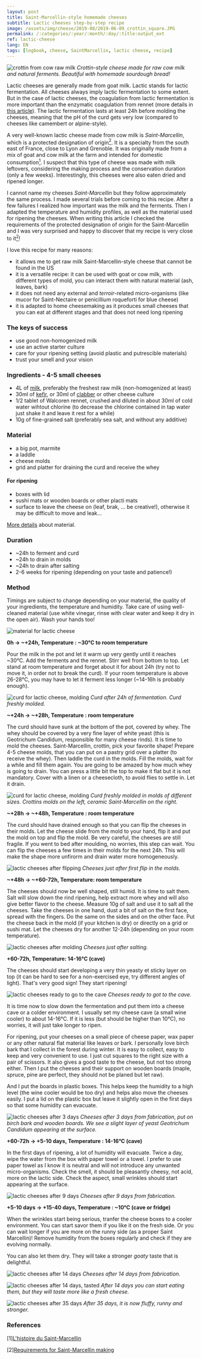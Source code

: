 ```yaml
---
layout: post
title: Saint-Marcellin-style homemade cheeses 
subtitle: Lactic cheeses step-by-step recipe
image: /assets/img/cheese/2019-08/2019-06-09_crottin_square.JPG
permalink: /:categories/:year/:month/:day/:title:output_ext
ref: lactic-cheese
lang: EN
tags: [logbook, cheese, SaintMarcellin, lactic cheese, recipe]
---
```


![crottin from cow raw milk]({{site.baseurl}}/assets/img/cheese/2019-08/2019-06-09_crottin-bread-homemade.JPG)
*Crottin-style cheese made for raw cow milk and natural ferments. Beautiful with homemade sourdough bread!*

<!--excerpt.start-->
Lactic cheeses are generally made from goat milk. Lactic stands for lactic fermentation. 
All cheeses always imply lactic fermentation to some extent. 
But in the case of lactic cheeses, the coagulation from lactic fermentation is more important than the enzymatic coagulation from rennet
(more details in [this article]({{site.baseurl}}/2019/05/01/milk-coagulation.html)).
The lactic fermentation lasts at least 24h before molding the cheeses, meaning that the pH of the curd gets very low (compared to cheeses like camembert or alpine-style).
<!--excerpt.end-->

A very well-known lactic cheese made from cow milk is *Saint-Marcellin*, which is a protected designation of origin[<sup>2</sup>](#2). 
It is a specialty from the south east of France, close to Lyon and Grenoble.
It was originally made from a mix of goat and cow milk at the farm and intended for domestic consumption[<sup>1</sup>](#1).
I suspect that this type of cheese was made with milk leftovers, considering the making process and the conservation duration (only a few weeks).
Interestingly, this cheeses were also eaten dried and ripened longer.

I cannot name my cheeses *Saint-Marcellin* but they follow approximately the same process.
I made several trials before coming to this recipe. After a few failures I realized how important was the milk and the ferments.
Then I adapted the temperature and humidity profiles, as well as the material used for ripening the cheeses.
When writing this article I checked the requirements of the protected designation of origin for the Saint-Marcellin and I was very surprised
and happy to discover that my recipe is very close to it[<sup>2</sup>](#2)!

I love this recipe for many reasons:
- it allows me to get raw milk Saint-Marcellin-style cheese that cannot be found in the US
- it is a versatile recipe: it can be used with goat or cow milk, with different types of mold, you can interact them with natural material (ash, leaves, bark)
- it does not need any external and *terroir*-related micro-organisms (like mucor for Saint-Nectaire or penicillium roqueforti for blue cheese)
- it is adapted to home cheesemaking as it produces small cheeses that you can eat at different stages and that does not need long ripening

### The keys of success

- use good non-homogenized milk
- use an active starter culture
- care for your ripening setting (avoid plastic and putrescible materials)
- trust your smell and your vision


### Ingredients - 4-5 small cheeses

- 4L of [milk]({{site.baseurl}}/2019/03/02/raw-milk.html), preferably the freshest raw milk (non-homogenized at least)
- 30ml of [kefir]({{site.baseurl}}/2019/05/22/starter-cultures.html), or 30ml of [clabber]({{site.baseurl}}/2019/06/14/make-your-own-clabber.html) or other cheese culture
- 1/2 tablet of Walcoren rennet, crushed and diluted in about 30ml of cold water wihtout chlorine (to decrease the chlorine contained in tap water just shake it and leave it rest for a while)
- 10g of fine-grained salt (preferably sea salt, and without any additive)

### Material

- a big pot, marmite
- a laddle
- cheese molds
- grid and platter for draining the curd and receive the whey

#### For ripening
- boxes with lid
- sushi mats or wooden boards or other placti mats
- surface to leave the cheese on (leaf, brak, ... be creative!), otherwise it may be difficult to move and leak...

[More details]({{site.baseurl}}/2019/03/04/starter-kit.html) about material.

### Duration

- ~24h to ferment and curd
- ~24h to drain in molds
- ~24h to drain after salting
- 2-6 weeks for ripening (depending on your taste and patience!)

### Method

Timings are subject to change depending on your material, the quality of your ingredients, the temperature and humidity.
Take care of using well-cleaned material (use white vinegar, rinse with clear water and keep it dry in the open air). Wash your hands too!

![material for lactic cheese]({{site.baseurl}}/assets/img/cheese/2019-08/2019-07-13_start-lactic.JPG)

**0h -> ~+24h, Temperature : ~30°C to room temperature**

Pour the milk in the pot and let it warm up very gently until it reaches ~30°C.
Add the ferments and the rennet. Stirr well from bottom to top. 
Let stand at room temperature and forget about it for about 24h (try not to move it, in order not to break the curd).
If your room temperature is above 26-28°C, you may have to let it ferment less longer (~14-16h is probably enough).

![curd for lactic cheese, molding]({{site.baseurl}}/assets/img/cheese/2019-08/lactic-cheese_curd_laddle.jpg)
*Curd after 24h of fermentation. Curd freshly molded.*

**~+24h -> ~+28h, Temperature : room temperature**

The curd should have sunk at the bottom of the pot, covered by whey. 
The whey should be covered by a very fine layer of white yeast (this is Geotrichum Candidum, responsible for many cheese rinds).
It is time to mold the cheeses. Saint-Marcellin, crottin, pick your favorite shape!
Prepare 4-5 cheese molds, that you can put on a pastry grid over a platter (to receive the whey).
Then laddle the curd in the molds. Fill the molds, wait for a while and fill them again. 
You are going to be amazed by how much whey is going to drain. You can press a little bit the top to make it flat but it is not mandatory.
Cover with a linen or a cheesecloth, to avoid flies to settle in. Let it drain. 

![curd for lactic cheese, molding]({{site.baseurl}}/assets/img/cheese/2019-08/2019-07-13_laddle.JPG)
*Curd freshly molded in molds of different sizes. Crottins molds on the left, ceramic Saint-Marcellin on the right.*


**~+28h -> ~+48h, Temperature : room temperature**

The curd should have drained enough so that you can flip the cheeses in their molds. 
Let the cheese slide from the mold to your hand, flip it and put the mold on top and flip the mold.
Be very careful, the cheeses are still fragile. 
If you went to bed after moulding, no worries, this step can wait.
You can flip the cheeses a few times in their molds for the next 24h. This will make the shape more unfirorm and drain water more homogeneously.

![lactic cheeses after flipping]({{site.baseurl}}/assets/img/cheese/2019-08/2019-07-13_flipped.JPG)
*Cheeses just after first flip in the molds.*

**~+48h -> ~+60-72h, Temperature: room temperature**

The cheeses should now be well shaped, still humid. It is time to salt them. 
Salt will slow down the rind ripening, help extract more whey and will also give better flavor to the cheese.
Measure 10g of salt and use it to salt all the cheeses. Take the cheeses in one hand, dust a bit of salt on the first face, spread with the fingers. 
Do the same on the sides and on the other face. Put the cheese back in the mold (if your kitchen is dry) or directly on a grid or sushi mat.
Let the cheeses dry for another 12-24h (depending on your room temperature).

![lactic cheeses after molding]({{site.baseurl}}/assets/img/cheese/2019-08/2019-07-13_salted.JPG)
*Cheeses just after salting.*

**+60-72h, Temperature: 14-16°C (cave)**

The cheeses should start developing a very thin yeasty et sticky layer on top (it can be hard to see for a non-exercised eye, try different angles of light). 
That's very good sign! They start ripening!

![lactic cheeses ready to go to the cave]({{site.baseurl}}/assets/img/cheese/2019-08/2019-07-13_salt.JPG)
*Cheeses ready to got to the cave.*

It is time now to slow down the fermentation and put them into a cheese cave or a colder environment.
I usually set my cheese cave (a small wine cooler) to about 14-16°C. If it is less (but should be higher than 10°C), no worries, it will just take longer to ripen.

For ripening, put your cheeses on a small piece of cheese paper, wax paper or any other natural flat material like leaves or bark.
I personally love birch bark that I collect in the forest during winter. It is easy to collect, easy to keep and very convenient to use.
I just cut squares to the right size with a pair of scissors. It also gives a good taste to the cheese, but not too strong either.
Then I put the cheeses and their support on wooden boards (maple, spruce, pine are perfect, they should not be planed but let raw).

And I put the boards in plastic boxes. This helps keep the humidity to a high level (the wine cooler would be too dry) and helps also move the cheeses easily.
I put a lid on the plastic box but leave it slightly open in the first days so that some humidity can evacuate.

![lactic cheeses after 3 days]({{site.baseurl}}/assets/img/cheese/2019-08/2019-07-13_after-3days.JPG)
*Cheeses after 3 days from fabrication, put on birch bark and wooden boards. We see a slight layer of yeast Geotrichum Candidum appearing at the surface.*

**+60-72h -> +5-10 days, Temperature : 14-16°C (cave)**

In the first days of ripening, a lot of humidity will evacuate. Twice a day, wipe the water from the box with paper towel or a towel.
I prefer to use paper towel as I know it is neutral and will not introduce any unwanted micro-organisms.
Check the smell, it should be pleasantly cheesy, not acid, more on the lactic side. Check the aspect, small wrinkles should start appearing at the surface.

![lactic cheeses after 9 days]({{site.baseurl}}/assets/img/cheese/2019-08/2019-07-13_after-9days.JPG)
*Cheeses after 9 days from fabrication.*

**+5-10 days -> +15-40 days, Temperature : ~10°C (cave or fridge)**

When the wrinkles start being serious, tranfer the cheese boxes to a cooler environment.
You can start savor them if you like it on the fresh side. Or you can wait longer if you are more on the runny side (as a proper Saint Marcellin)!
Remove humidity from the boxes regularly and check if they are evolving normally.

You can also let them dry. They will take a stronger *goaty* taste that is delightful.

![lactic cheeses after 14 days]({{site.baseurl}}/assets/img/cheese/2019-08/2019-07-13_after14days.JPG)
*Cheeses after 14 days from fabrication.*

![lactic cheeses after 14 days, tasted]({{site.baseurl}}/assets/img/cheese/2019-08/2019-07-13_after14days-cut.JPG)
*After 14 days you can start eating them, but they will taste more like a fresh cheese.*

![lactic cheeses after 35 days]({{site.baseurl}}/assets/img/cheese/2019-08/2019-07-13_after35days.JPG)
*After 35 days, it is now fluffy, runny and stronger.*


### References

<a class="anchor" id="1">[1]</a>[L'histoire du Saint-Marcellin](http://www.fromage-saint-marcellin.fr/le-saint-marcellin-igp/histoire-saint-marcellin/)

<a class="anchor" id="2">[2]</a>[Requirements for Saint-Marcellin making](https://www.inao.gouv.fr/fichier/CDCSaintMarcellin.pdf)